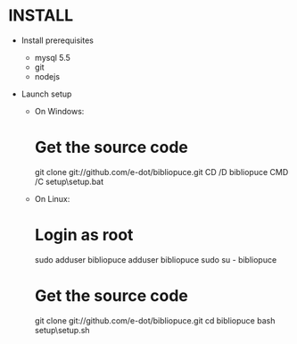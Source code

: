 
# INSTALL

* Install prerequisites
  * mysql 5.5
  * git
  * nodejs

* Launch setup
  * On Windows:

    # Get the source code
    git clone git://github.com/e-dot/bibliopuce.git
    CD /D bibliopuce
    CMD /C setup\setup.bat

  * On Linux:

    # Login as root
    sudo adduser bibliopuce
    adduser bibliopuce sudo
    su - bibliopuce
    # Get the source code
    git clone git://github.com/e-dot/bibliopuce.git
    cd bibliopuce
    bash setup\setup.sh
